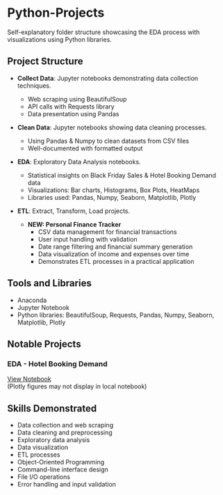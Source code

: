 # Python-Projects

Self-explanatory folder structure showcasing the EDA process with visualizations using Python libraries.

## Project Structure

- **Collect Data**: Jupyter notebooks demonstrating data collection techniques.
  - Web scraping using BeautifulSoup
  - API calls with Requests library
  - Data presentation using Pandas

- **Clean Data**: Jupyter notebooks showing data cleaning processes.
  - Using Pandas & Numpy to clean datasets from CSV files
  - Well-documented with formatted output

- **EDA**: Exploratory Data Analysis notebooks.
  - Statistical insights on Black Friday Sales & Hotel Booking Demand data
  - Visualizations: Bar charts, Histograms, Box Plots, HeatMaps
  - Libraries used: Pandas, Numpy, Seaborn, Matplotlib, Plotly

- **ETL**: Extract, Transform, Load projects.
  - **NEW: Personal Finance Tracker**
    - CSV data management for financial transactions
    - User input handling with validation
    - Date range filtering and financial summary generation
    - Data visualization of income and expenses over time
    - Demonstrates ETL processes in a practical application

## Tools and Libraries

- Anaconda
- Jupyter Notebook
- Python libraries: BeautifulSoup, Requests, Pandas, Numpy, Seaborn, Matplotlib, Plotly

## Notable Projects

### EDA - Hotel Booking Demand
[View Notebook](https://nbviewer.org/github/ShreevaniRao/Python-Projects/blob/main/EDA/Hotel%20Booking%20Demand%20-%20EDA.ipynb)  
(Plotly figures may not display in local notebook)

## Skills Demonstrated

- Data collection and web scraping
- Data cleaning and preprocessing
- Exploratory data analysis
- Data visualization
- ETL processes
- Object-Oriented Programming
- Command-line interface design
- File I/O operations
- Error handling and input validation
